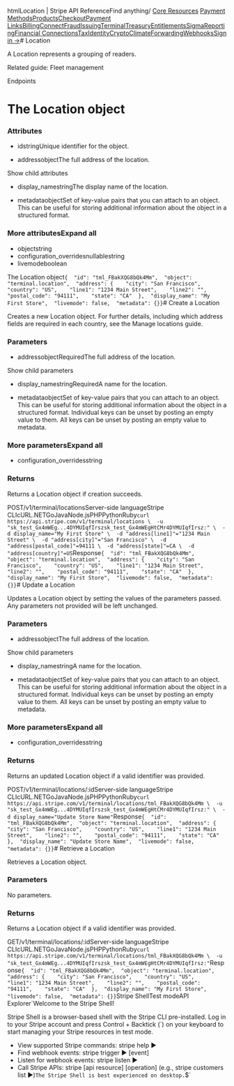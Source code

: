 htmlLocation | Stripe API Reference[](/api)Find anything/
[Core Resources](#)
[Payment Methods](#)[Products](#)[Checkout](#)[Payment Links](#)[Billing](#)[Connect](#)[Fraud](#)[Issuing](#)[Terminal](#)[Treasury](#)[Entitlements](#)[Sigma](#)[Reporting](#)[Financial Connections](#)[Tax](#)[Identity](#)[Crypto](#)[Climate](#)[Forwarding](#)[Webhooks](#)[Sign in →](https://dashboard.stripe.com/login)# Location

A Location represents a grouping of readers.

Related guide: Fleet management

Endpoints
# The Location object

### Attributes

- idstringUnique identifier for the object.


- addressobjectThe full address of the location.

Show child attributes
- display_namestringThe display name of the location.


- metadataobjectSet of key-value pairs that you can attach to an object. This can be useful for storing additional information about the object in a structured format.



### More attributesExpand all

- objectstring
- configuration_overridesnullablestring
- livemodeboolean

The Location object`{  "id": "tml_FBakXQG8bQk4Mm",  "object": "terminal.location",  "address": {    "city": "San Francisco",    "country": "US",    "line1": "1234 Main Street",    "line2": "",    "postal_code": "94111",    "state": "CA"  },  "display_name": "My First Store",  "livemode": false,  "metadata": {}}`# Create a Location

Creates a new Location object. For further details, including which address fields are required in each country, see the Manage locations guide.

### Parameters

- addressobjectRequiredThe full address of the location.

Show child parameters
- display_namestringRequiredA name for the location.


- metadataobjectSet of key-value pairs that you can attach to an object. This can be useful for storing additional information about the object in a structured format. Individual keys can be unset by posting an empty value to them. All keys can be unset by posting an empty value to metadata.



### More parametersExpand all

- configuration_overridesstring

### Returns

Returns a Location object if creation succeeds.

POST/v1/terminal/locationsServer-side languageStripe CLIcURL.NETGoJavaNode.jsPHPPythonRuby[](#)[](#)`curl https://api.stripe.com/v1/terminal/locations \  -u "sk_test_Gx4mWEg...4DYMUIqfIrszsk_test_Gx4mWEgHtCMr4DYMUIqfIrsz:" \  -d display_name="My First Store" \  -d "address[line1]"="1234 Main Street" \  -d "address[city]"="San Francisco" \  -d "address[postal_code]"=94111 \  -d "address[state]"=CA \  -d "address[country]"=US`Response`{  "id": "tml_FBakXQG8bQk4Mm",  "object": "terminal.location",  "address": {    "city": "San Francisco",    "country": "US",    "line1": "1234 Main Street",    "line2": "",    "postal_code": "94111",    "state": "CA"  },  "display_name": "My First Store",  "livemode": false,  "metadata": {}}`# Update a Location

Updates a Location object by setting the values of the parameters passed. Any parameters not provided will be left unchanged.

### Parameters

- addressobjectThe full address of the location.

Show child parameters
- display_namestringA name for the location.


- metadataobjectSet of key-value pairs that you can attach to an object. This can be useful for storing additional information about the object in a structured format. Individual keys can be unset by posting an empty value to them. All keys can be unset by posting an empty value to metadata.



### More parametersExpand all

- configuration_overridesstring

### Returns

Returns an updated Location object if a valid identifier was provided.

POST/v1/terminal/locations/:idServer-side languageStripe CLIcURL.NETGoJavaNode.jsPHPPythonRuby[](#)[](#)`curl https://api.stripe.com/v1/terminal/locations/tml_FBakXQG8bQk4Mm \  -u "sk_test_Gx4mWEg...4DYMUIqfIrszsk_test_Gx4mWEgHtCMr4DYMUIqfIrsz:" \  -d display_name="Update Store Name"`Response`{  "id": "tml_FBakXQG8bQk4Mm",  "object": "terminal.location",  "address": {    "city": "San Francisco",    "country": "US",    "line1": "1234 Main Street",    "line2": "",    "postal_code": "94111",    "state": "CA"  },  "display_name": "Update Store Name",  "livemode": false,  "metadata": {}}`# Retrieve a Location

Retrieves a Location object.

### Parameters

No parameters.

### Returns

Returns a Location object if a valid identifier was provided.

GET/v1/terminal/locations/:idServer-side languageStripe CLIcURL.NETGoJavaNode.jsPHPPythonRuby[](#)[](#)`curl https://api.stripe.com/v1/terminal/locations/tml_FBakXQG8bQk4Mm \  -u "sk_test_Gx4mWEg...4DYMUIqfIrszsk_test_Gx4mWEgHtCMr4DYMUIqfIrsz:"`Response`{  "id": "tml_FBakXQG8bQk4Mm",  "object": "terminal.location",  "address": {    "city": "San Francisco",    "country": "US",    "line1": "1234 Main Street",    "line2": "",    "postal_code": "94111",    "state": "CA"  },  "display_name": "My First Store",  "livemode": false,  "metadata": {}}`Stripe ShellTest modeAPI Explorer[](https://stripe.com/docs/stripe-cli#install)`Welcome to the Stripe Shell!

Stripe Shell is a browser-based shell with the Stripe CLI pre-installed. Log in to your
Stripe account and press Control + Backtick (`) on your keyboard to start managing your Stripe
resources in test mode.

- View supported Stripe commands: stripe help ▶️
- Find webhook events: stripe trigger ▶️ [event]
- Listen for webhook events: stripe listen ▶
- Call Stripe APIs: stripe [api resource] [operation] (e.g., stripe customers list ▶️)`The Stripe Shell is best experienced on desktop.`$`